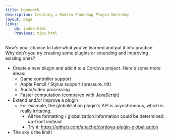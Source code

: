 ```yaml
---
title: Homework
description: Creating a Modern PhoneGap Plugin Workshop
layout: page
links:
    Up: index.html
    Previous: tips.html
---
```


Now's your chance to take what you've learned and put it into practice. Why don't you try creating some plugins or extending and improving existing ones?

* Create a new plugin and add it to a Cordova project. Here's some more ideas:
    * Game controller support
    * Apple Pencil / Stylus support (pressure, tilt)
    * Audio/video processing
    * Faster computation (compared with JavaScript)
* Extend and/or improve a plugin
    * For example, the globalization plugin's API is asynchronous, which is really irritating.
        * All the formatting / globalization information could be determined up-front instead
        * Try it: https://github.com/apache/cordova-plugin-globalization
* The sky's the limit!